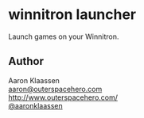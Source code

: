# winnitron launcher

Launch games on your Winnitron.

## Author

Aaron Klaassen  
aaron@outerspacehero.com  
http://www.outerspacehero.com/  
[@aaronklaassen](https://www.twitter.com/aaronklaassen/)